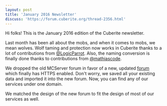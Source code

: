 ```yaml
---
layout: post
title: 'January 2016 Newsletter'
discuss: 'https://forum.cuberite.org/thread-2356.html'
---
```

Hi folks! This is the January 2016 edition of the Cuberite newsletter.

Last month has been all about the mobs, and when it comes to mobs, we mean wolves. Wolf taming and protection now works in Cuberite thanks to
a lot of contributions from [@LogicParrot](https://github.com/LogicParrot). Also, the naming conversion is finally done thanks to contributions from [@mathiascode](https://github.com/mathiascode).

We dropped the old MCServer forum in favor of a new, updated [forum](https://forum.cuberite.org/) which finally has HTTPS enabled. Don't worry, we saved all your existing data and imported it into the new forum. Now, you can find any of our services under one domain.

We matched the design of the new forum to fit the design of most of our services as well.
